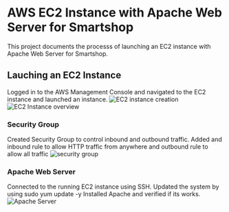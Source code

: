 # AWS EC2 Instance with Apache Web Server for Smartshop
This project documents the processs of launching an EC2 instance with Apache Web Server for Smartshop.
## Lauching an EC2 Instance
Logged in to the AWS Management Console and navigated to the EC2 instance and launched an instance.
![EC2 instance creation](<Screenshot 2024-12-11 at 8.31.47 PM.png>)
![EC2 Instance overview](<Screenshot 2024-12-11 at 8.35.17 PM.png>)
### Security Group
Created Security Group to control inbound and outbound traffic. Added and inbound rule to allow HTTP traffic from anywhere and outbound rule to allow all traffic 
![security group](<Screenshot 2024-12-11 at 1.53.26 PM.png>)
### Apache Web Server
Connected to the running EC2 instance using SSH.
Updated the system by using sudo yum update -y
Installed Apache and verified if its works. 
![Apache Server](<Screenshot 2024-12-12 at 2.52.09 PM.png>)